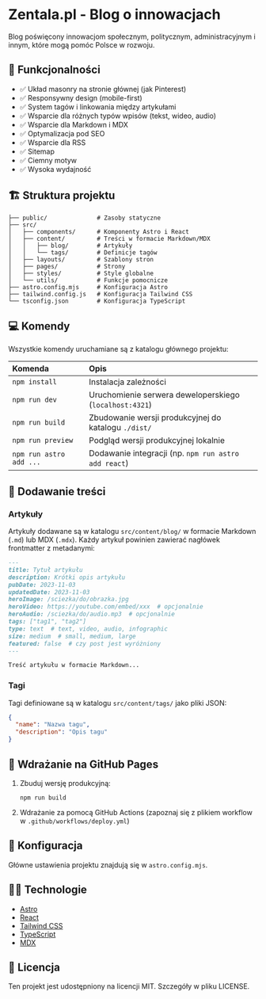 # Zentala.pl - Blog o innowacjach

Blog poświęcony innowacjom społecznym, politycznym, administracyjnym i innym, które mogą pomóc Polsce w rozwoju.

## 🚀 Funkcjonalności

- ✅ Układ masonry na stronie głównej (jak Pinterest)
- ✅ Responsywny design (mobile-first)
- ✅ System tagów i linkowania między artykułami
- ✅ Wsparcie dla różnych typów wpisów (tekst, wideo, audio)
- ✅ Wsparcie dla Markdown i MDX
- ✅ Optymalizacja pod SEO
- ✅ Wsparcie dla RSS
- ✅ Sitemap
- ✅ Ciemny motyw
- ✅ Wysoka wydajność

## 🏗️ Struktura projektu

```text
├── public/              # Zasoby statyczne
├── src/
│   ├── components/      # Komponenty Astro i React
│   ├── content/         # Treści w formacie Markdown/MDX
│   │   ├── blog/        # Artykuły
│   │   └── tags/        # Definicje tagów
│   ├── layouts/         # Szablony stron
│   ├── pages/           # Strony
│   ├── styles/          # Style globalne
│   └── utils/           # Funkcje pomocnicze
├── astro.config.mjs     # Konfiguracja Astro
├── tailwind.config.js   # Konfiguracja Tailwind CSS
└── tsconfig.json        # Konfiguracja TypeScript
```

## 💻 Komendy

Wszystkie komendy uruchamiane są z katalogu głównego projektu:

| Komenda                  | Opis                                              |
| :----------------------- | :------------------------------------------------ |
| `npm install`            | Instalacja zależności                             |
| `npm run dev`            | Uruchomienie serwera deweloperskiego (`localhost:4321`) |
| `npm run build`          | Zbudowanie wersji produkcyjnej do katalogu `./dist/` |
| `npm run preview`        | Podgląd wersji produkcyjnej lokalnie              |
| `npm run astro add ...`  | Dodawanie integracji (np. `npm run astro add react`) |

## 📝 Dodawanie treści

### Artykuły

Artykuły dodawane są w katalogu `src/content/blog/` w formacie Markdown (`.md`) lub MDX (`.mdx`). Każdy artykuł powinien zawierać nagłówek frontmatter z metadanymi:

```markdown
---
title: Tytuł artykułu
description: Krótki opis artykułu
pubDate: 2023-11-03
updatedDate: 2023-11-03
heroImage: /sciezka/do/obrazka.jpg
heroVideo: https://youtube.com/embed/xxx  # opcjonalnie
heroAudio: /sciezka/do/audio.mp3  # opcjonalnie
tags: ["tag1", "tag2"]
type: text  # text, video, audio, infographic
size: medium  # small, medium, large
featured: false  # czy post jest wyróżniony
---

Treść artykułu w formacie Markdown...
```

### Tagi

Tagi definiowane są w katalogu `src/content/tags/` jako pliki JSON:

```json
{
  "name": "Nazwa tagu",
  "description": "Opis tagu"
}
```

## 🚀 Wdrażanie na GitHub Pages

1. Zbuduj wersję produkcyjną:
   ```
   npm run build
   ```

2. Wdrażanie za pomocą GitHub Actions (zapoznaj się z plikiem workflow w `.github/workflows/deploy.yml`)

## 🔧 Konfiguracja

Główne ustawienia projektu znajdują się w `astro.config.mjs`.

## 👨‍💻 Technologie

- [Astro](https://astro.build/)
- [React](https://reactjs.org/)
- [Tailwind CSS](https://tailwindcss.com/)
- [TypeScript](https://www.typescriptlang.org/)
- [MDX](https://mdxjs.com/)

## 📝 Licencja

Ten projekt jest udostępniony na licencji MIT. Szczegóły w pliku LICENSE.